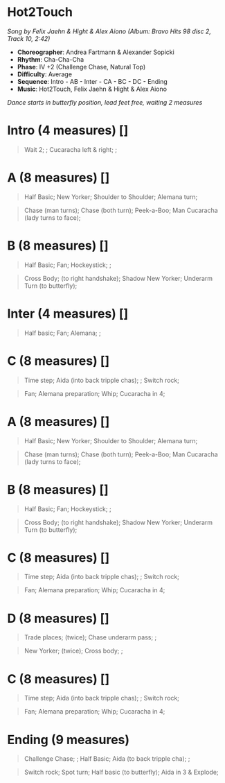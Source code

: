 # Hot2Touch
*Song by Felix Jaehn & Hight & Alex Aiono (Album: Bravo Hits 98 disc 2, Track 10, 2:42)*

* **Choreographer**: Andrea Fartmann & Alexander Sopicki
* **Rhythm**: Cha-Cha-Cha
* **Phase**: IV +2 (Challenge Chase, Natural Top)
* **Difficulty**: Average
* **Sequence**: Intro - AB - Inter - CA - BC - DC - Ending
* **Music**: Hot2Touch, Felix Jaehn & Hight & Alex Aiono

*Dance starts in butterfly position, lead feet free, waiting 2 measures*

# Intro (4 measures) []

> Wait 2; ; Cucaracha left & right; ;

# A (8 measures) []

> Half Basic; New Yorker; Shoulder to Shoulder; Alemana turn;

> Chase (man turns); Chase (both turn); Peek-a-Boo; Man Cucaracha (lady turns to face);

# B (8 measures) []

> Half Basic; Fan; Hockeystick; ;

> Cross Body; (to right handshake); Shadow New Yorker; Underarm Turn (to butterfly);

# Inter (4 measures) []

> Half basic; Fan; Alemana; ;

# C (8 measures) []

> Time step; Aida (into back tripple chas); ; Switch rock;

> Fan; Alemana preparation; Whip; Cucaracha in 4;

# A (8 measures) []

> Half Basic; New Yorker; Shoulder to Shoulder; Alemana turn;

> Chase (man turns); Chase (both turn); Peek-a-Boo; Man Cucaracha (lady turns to face);

# B (8 measures) []

> Half Basic; Fan; Hockeystick; ;

> Cross Body; (to right handshake); Shadow New Yorker; Underarm Turn (to butterfly);

# C (8 measures) []

> Time step; Aida (into back tripple chas); ; Switch rock;

> Fan; Alemana preparation; Whip; Cucaracha in 4;

# D (8 measures) []

> Trade places; (twice); Chase underarm pass; ;

> New Yorker; (twice); Cross body; ;

# C (8 measures) []

> Time step; Aida (into back tripple chas); ; Switch rock;

> Fan; Alemana preparation; Whip; Cucaracha in 4;

# Ending (9 measures)

> Challenge Chase; ; Half Basic; Aida (to back tripple cha); ;

> Switch rock; Spot turn; Half basic (to butterfly); Aida in 3 & Explode;
